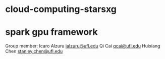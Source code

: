 # cloud-computing-starsxg
# spark gpu framework
Group member:
Icaro Alzuru    ialzuru@ufl.edu
Qi Cai          qcai@ufl.edu
Huixiang Chen   stanley.chen@ufl.edu

